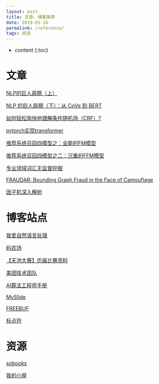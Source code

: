 ```yaml
---
layout: post
title: 文章、博客推荐
date: 2019-01-16
permalink: /reference/
tags: 阅读
---
```


* content
{:toc}



文章
=====================
<a href="https://mp.weixin.qq.com/s?__biz=MzIwMTc4ODE0Mw==&mid=2247493520&idx=1&sn=2b04c009ef75291ef3d19e8fe673aa36&pass_ticket=o4r0a01MZLlOnoNUvR3R0S9SaMFglVqjhuU2W1nOylUkoNKnweXuLr1Gn2gmA2AP" target="_blank">NLP的巨人肩膀（上）</a>

<a href="https://mp.weixin.qq.com/s?__biz=MzIwMTc4ODE0Mw==&mid=2247493731&idx=1&sn=51206e4ca3983548436d889590ab5347&pass_ticket=o4r0a01MZLlOnoNUvR3R0S9SaMFglVqjhuU2W1nOylUkoNKnweXuLr1Gn2gmA2AP" target="_blank">NLP 的巨人肩膀（下）：从 CoVe 到 BERT</a>

<a href="https://www.jianshu.com/p/55755fc649b1" target="_blank">如何轻松愉快地理解条件随机场（CRF）?</a>

[pytorch实现transformer](http://nlp.seas.harvard.edu/2018/04/03/attention.html)

[推荐系统召回四模型之：全能的FM模型](https://zhuanlan.zhihu.com/p/58160982)

[推荐系统召回四模型之二：沉重的FFM模型](https://zhuanlan.zhihu.com/p/59528983)

[专业领域词汇无监督挖掘](https://blog.csdn.net/c9Yv2cf9I06K2A9E/article/details/89348286)

[FRAUDAR: Bounding Graph Fraud in the Face of Camouflage](http://nshah.net/research/papers/FRAUDAR.KDD.16.pdf)

[因子机深入解析](https://tracholar.github.io/machine-learning/2017/03/10/factorization-machine.html#%E7%BB%BC%E8%BF%B0)


博客站点
====================
<a href="http://www.52nlp.cn/" target="_blank">我爱自然语言处理</a>

<a href="http://www.hankcs.com/" target="_blank">码农场</a>

<a href="https://tianchi.aliyun.com/forum/postDetail?postId=3192" target="_blank">【天池大赛】历届比赛资料</a>

<a href="https://tech.meituan.com" target="_blank">美团技术团队</a>

<a href="http://www.huaxiaozhuan.com/">AI算法工程师手册</a>

<a href="http://myslide.cn/">MySlide</a>

<a href="https://freebuf.com">FREEBUF</a>

<a href="https://www.biaodianfu.com/"> 标点符</a>


资源
====================
<a href="https://sobooks.cc/" target="_blank">sobooks</a>

<a href="http://mebook.cc/" target="_blank">我的小屋</a>

